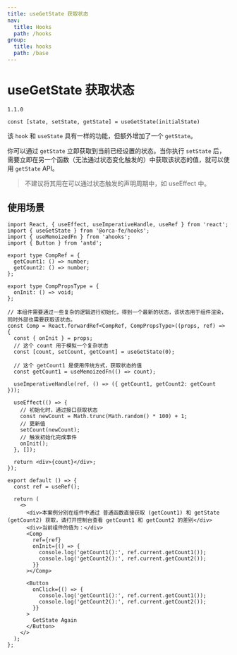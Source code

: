 ```yaml
---
title: useGetState 获取状态
nav:
  title: Hooks
  path: /hooks
group:
  title: hooks
  path: /base
---
```


# useGetState 获取状态

`1.1.0`

`const [state, setState, getState] = useGetState(initialState)`

该 `hook` 和 `useState` 具有一样的功能，但额外增加了一个 `getState`。

你可以通过 `getState` 立即获取到当前已经设置的状态。当你执行 `setState` 后，需要立即在另一个函数（无法通过状态变化触发的）中获取该状态的值，就可以使用 `getState` API。

> 不建议将其用在可以通过状态触发的声明周期中，如 useEffect 中。

## 使用场景

```tsx
import React, { useEffect, useImperativeHandle, useRef } from 'react';
import { useGetState } from '@orca-fe/hooks';
import { useMemoizedFn } from 'ahooks';
import { Button } from 'antd';

export type CompRef = {
  getCount1: () => number;
  getCount2: () => number;
};

export type CompPropsType = {
  onInit: () => void;
};

// 本组件需要通过一些复杂的逻辑进行初始化，得到一个最新的状态，该状态用于组件渲染，同时外部也需要获取该状态。
const Comp = React.forwardRef<CompRef, CompPropsType>((props, ref) => {
  const { onInit } = props;
  // 这个 count 用于模拟一个复杂状态
  const [count, setCount, getCount] = useGetState(0);

  // 这个 getCount1 是使用传统方式，获取状态的值
  const getCount1 = useMemoizedFn(() => count);

  useImperativeHandle(ref, () => ({ getCount1, getCount2: getCount }));

  useEffect(() => {
    // 初始化时，通过接口获取状态
    const newCount = Math.trunc(Math.random() * 100) + 1;
    // 更新值
    setCount(newCount);
    // 触发初始化完成事件
    onInit();
  }, []);

  return <div>{count}</div>;
});

export default () => {
  const ref = useRef();

  return (
    <>
      <div>本案例分别在组件中通过 普通函数直接获取 (getCount1) 和 getState (getCount2) 获取，请打开控制台查看 getCount1 和 getCount2 的差别</div>
      <div>当前组件的值为：</div>
      <Comp
        ref={ref}
        onInit={() => {
          console.log('getCount1():', ref.current.getCount1());
          console.log('getCount2():', ref.current.getCount2());
        }}
      ></Comp>

      <Button
        onClick={() => {
          console.log('getCount1():', ref.current.getCount1());
          console.log('getCount2():', ref.current.getCount2());
        }}
      >
        GetState Again
      </Button>
    </>
  );
};
```
